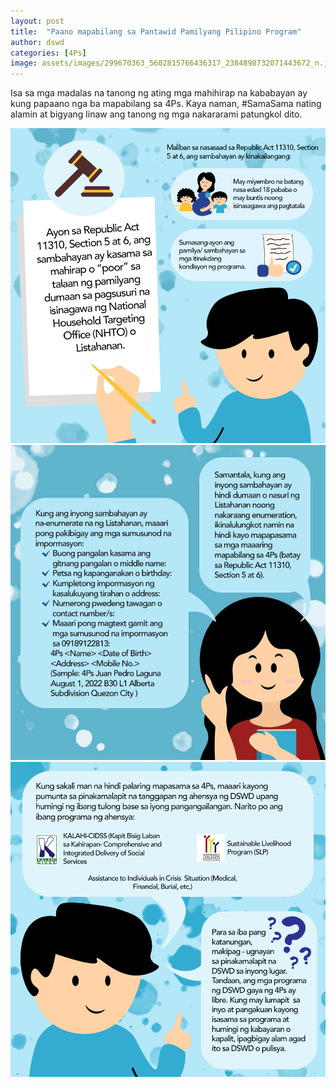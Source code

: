 ```yaml
---
layout: post
title:  "Paano mapabilang sa Pantawid Pamilyang Pilipino Program"
author: dswd
categories: [4Ps]
image: assets/images/299670363_5602815766436317_2384898732071443672_n.jpg
---
```


Isa sa mga madalas na tanong ng ating mga mahihirap na kababayan ay kung papaano nga ba mapabilang sa 4Ps. Kaya naman, #SamaSama nating alamin at bigyang linaw ang tanong ng mga nakararami patungkol dito.

![image 2](/assets/images/299538027_5602816179769609_430040006528165002_n.jpg)
![image 3](/assets/images/299673818_5604925082892052_53239903684949975_n.jpg)
![image 4](/assets/images/299648633_5602817329769494_290418614140500138_n.jpg)

